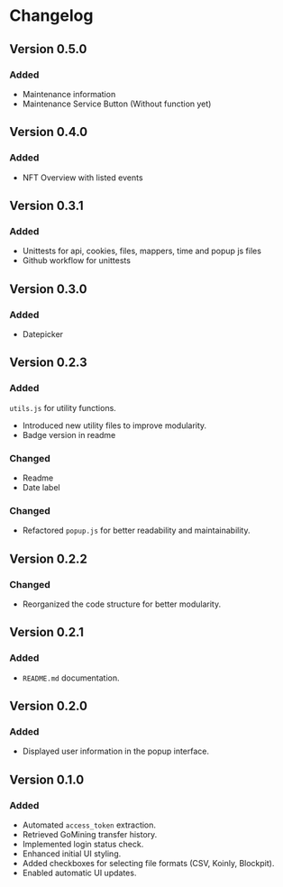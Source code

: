 # Changelog

## Version 0.5.0
### Added
- Maintenance information
- Maintenance Service Button (Without function yet)

## Version 0.4.0
### Added
- NFT Overview with listed events

## Version 0.3.1
### Added
- Unittests for api, cookies, files, mappers, time and popup js files
- Github workflow for unittests

## Version 0.3.0
### Added
- Datepicker

## Version 0.2.3
### Added
   `utils.js` for utility functions.
- Introduced new utility files to improve modularity.
- Badge version in readme

### Changed
- Readme
- Date label

### Changed
- Refactored `popup.js` for better readability and maintainability.

## Version 0.2.2
### Changed
- Reorganized the code structure for better modularity.

## Version 0.2.1
### Added
- `README.md` documentation.

## Version 0.2.0
### Added
- Displayed user information in the popup interface.

## Version 0.1.0
### Added
- Automated `access_token` extraction.
- Retrieved GoMining transfer history.
- Implemented login status check.
- Enhanced initial UI styling.
- Added checkboxes for selecting file formats (CSV, Koinly, Blockpit).
- Enabled automatic UI updates.
